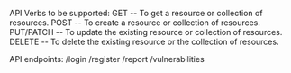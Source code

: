 API Verbs to be supported:
	GET -- To get a resource or collection of resources.
  POST -- To create a resource or collection of resources.
	PUT/PATCH -- To update the existing resource or collection of resources.
  DELETE -- To delete the existing resource or the collection of resources.

API endpoints:
	/login
	/register
	/report
	/vulnerabilities